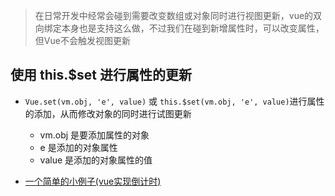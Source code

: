 > 在日常开发中经常会碰到需要改变数组或对象同时进行视图更新，vue的双向绑定本身也是支持这么做，不过我们在碰到新增属性时，可以改变属性，但Vue不会触发视图更新

## 使用 this.$set 进行属性的更新
* `Vue.set(vm.obj, 'e', value)` 或 `this.$set(vm.obj, 'e', value)`进行属性的添加，从而修改对象的同时进行试图更新
	* vm.obj 是要添加属性的对象
	* e 是添加的对象属性
	* value 是添加的对象属性的值

* [一个简单的小例子(vue实现倒计时)](https://github.com/programmer-zhang/com.frontend.www/blob/master/src/views/count-down.vue)